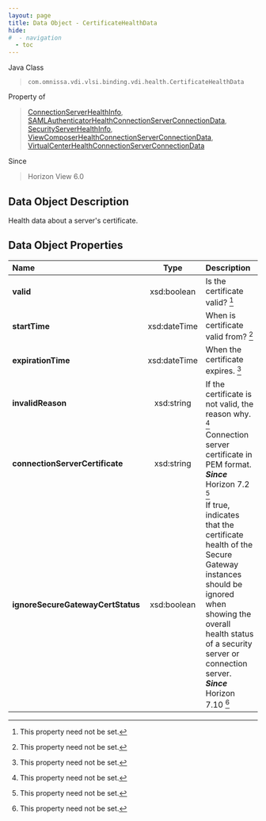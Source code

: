 ```yaml
---
layout: page
title: Data Object - CertificateHealthData
hide:
#  - navigation
  - toc
---
```






Java Class
> `com.omnissa.vdi.vlsi.binding.vdi.health.CertificateHealthData`

Property of
> [ConnectionServerHealthInfo](vdi.health.ConnectionServerHealth.ConnectionServerHealthInfo.md#field_detail), [SAMLAuthenticatorHealthConnectionServerConnectionData](vdi.health.SAMLAuthenticatorHealth.ConnectionServerConnectionData.md#field_detail), [SecurityServerHealthInfo](vdi.health.SecurityServerHealth.SecurityServerHealthInfo.md#field_detail), [ViewComposerHealthConnectionServerConnectionData](vdi.health.ViewComposerHealth.ConnectionServerConnectionData.md#field_detail), [VirtualCenterHealthConnectionServerConnectionData](vdi.health.VirtualCenterHealth.ConnectionServerConnectionData.md#field_detail)

Since
> Horizon View 6.0


## Data Object Description

Health data about a server's certificate.

## Data Object Properties

 Name | Type | Description
:---|:---:|:---
**valid**|  xsd:boolean|  Is the certificate valid? [^1]
**startTime**|  xsd:dateTime|  When is certificate valid from? [^1]
**expirationTime**|  xsd:dateTime|  When the certificate expires. [^1]
**invalidReason**|  xsd:string|  If the certificate is not valid, the reason why. [^1]
**connectionServerCertificate**|  xsd:string|  Connection server certificate in PEM format.  **_Since_** Horizon 7.2 [^1]
**ignoreSecureGatewayCertStatus**|  xsd:boolean|  If true, indicates that the certificate health of the Secure Gateway instances should be ignored when showing the overall health status of a security server or connection server.  **_Since_** Horizon 7.10 [^1]


 


[^1]: This property need not be set.
